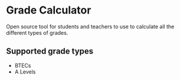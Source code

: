 # Grade Calculator

Open source tool for students and teachers to use to calculate all the different types of grades.

## Supported grade types

- BTECs
- A Levels